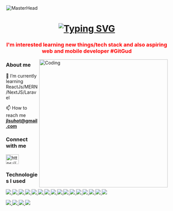 
<div align="center" style="max-width: 100;">
  <img src="https://media1.giphy.com/media/qgQUggAC3Pfv687qPC/giphy.gif?cid=ecf05e47zk4ez0xe6ubffph7qmrag4zgie6qg0c9dmi6948s&ep=v1_gifs_search&rid=giphy.gif&ct=g" alt="MasterHead" data-canonical-src="https://firebasestorage.googleapis.com/v0/b/flexi-coding.appspot.com/o/dempgi7-520f8d5f-63d4-4453-8822-dbc149ae27f8.gif?alt=media&amp;token=91c0c7b2-93c3-4029-b011-1a8703c5730d" style="max-width: 100%; display: inline-block; alignt:center;" data-target="animated-image.originalImage">
</div>



<div class="title-holder"> 
<h1 align="center" class="title">
  <a href="https://git.io/typing-svg"><img src="https://readme-typing-svg.demolab.com?font=Fira+Code&weight=800&size=30&pause=1000&center=true&vCenter=true&random=false&width=435&lines=Hi+%F0%9F%91%8B%2C+I'm+Jah!" alt="Typing SVG" /></a>
</h1>

</div>

<h3 align="center" style="color:red">I'm interested learning new things/tech stack and also aspiring web and mobile developer #GitGud</h3>
<img align="right" alt="Coding" width="400" src="https://cdn.dribbble.com/users/1162077/screenshots/3848914/programmer.gif">
<h3 align="left">About me</h3>
 🌱 I’m currently learning ReactJs/MERN/NextJS/Laravel

 📫 How to reach me **jlsuhot@gmail.com**

<h3 align="left">Connect with me</h3>
<p align="left">
<a href="https://www.linkedin.com/in/jeahael-suhot-268314280" target="blank"><img align="center" src="https://raw.githubusercontent.com/rahuldkjain/github-profile-readme-generator/master/src/images/icons/Social/linked-in-alt.svg" alt="https://www.linkedin.com/in/jeahael-suhot-268314280" height="30" width="40" /></a>
</p>

  



<h3 align="left">Technologies I used</h3>

<p align="left"> 
<!--  <a href="https://www.java.com">
    <img src="https://skillicons.dev/icons?i=git" />
  </a> -->
 
  <a href="https://getbootstrap.com" target="_blank" rel="noreferrer"> <img src="https://skillicons.dev/icons?i=bootstrap" /> </a> 
    <a href="https://reactnative.dev/docs/getting-started" target="_blank" rel="noreferrer">  <img src="https://skillicons.dev/icons?i=react" /> 
    </a>
    <a href="https://reactjs.org/" target="_blank" rel="noreferrer">  <img src="https://skillicons.dev/icons?i=react" />  </a>
  <a href="https://www.w3schools.com/css/" target="_blank" rel="noreferrer">  <img src="https://skillicons.dev/icons?i=css" />  </a>  <a href="https://www.figma.com/" target="_blank" rel="noreferrer"> <img src="https://skillicons.dev/icons?i=figma" />  </a> <a href="https://firebase.google.com/" target="_blank" rel="noreferrer">  <img src="https://skillicons.dev/icons?i=firebase" />  </a> <a href="https://www.w3.org/html/" target="_blank" rel="noreferrer">  <img src="https://skillicons.dev/icons?i=html" />  </a> <a href="https://www.java.com" target="_blank" rel="noreferrer">  <img src="https://skillicons.dev/icons?i=java" />  </a> <a href="https://developer.mozilla.org/en-US/docs/Web/JavaScript" target="_blank" rel="noreferrer">  <img src="https://skillicons.dev/icons?i=javascript" />  </a> <a href="https://www.mysql.com/" target="_blank" rel="noreferrer">  <img src="https://skillicons.dev/icons?i=mysql" />  </a>  <a href="https://tailwindcss.com/" target="_blank" rel="noreferrer">  <img src="https://skillicons.dev/icons?i=tailwind" />  </a> 
  <a href="https://git-scm.com/doc" target="_blank" rel="noreferrer">  <img src="https://skillicons.dev/icons?i=git" />  </a>
    <a href="https://docs.github.com/en" target="_blank" rel="noreferrer">  <img src="https://skillicons.dev/icons?i=github" />  </a>
      <a href="https://wordpress.org/" target="_blank" rel="noreferrer">  <img src="https://skillicons.dev/icons?i=wordpress" />  </a>
       <a href="https://code.visualstudio.com/" target="_blank" rel="noreferrer">  <img src="https://skillicons.dev/icons?i=vscode" />  </a>
          <a href="https://learn.microsoft.com/en-us/visualstudio/windows/?view=vs-2022" target="_blank" rel="noreferrer">  <img src="https://skillicons.dev/icons?i=visualstudio" />  </a>
            <!-- c c# -->
            
  <a href="https://www.cprogramming.com/" target="_blank" rel="noreferrer">  <img src="https://skillicons.dev/icons?i=c" />  </a> <a href="https://www.w3schools.com/cs/" target="_blank" rel="noreferrer">  <img src="https://skillicons.dev/icons?i=cs" />  </a>
    <a href="https://developer.android.com" target="_blank" rel="noreferrer">  <img src="https://skillicons.dev/icons?i=androidstudio" /> </a>   <a href="https://dotnet.microsoft.com/" target="_blank" rel="noreferrer">  <img src="https://skillicons.dev/icons?i=dotnet" /> </a>
    <!--dotnet -->
 
 </p>
